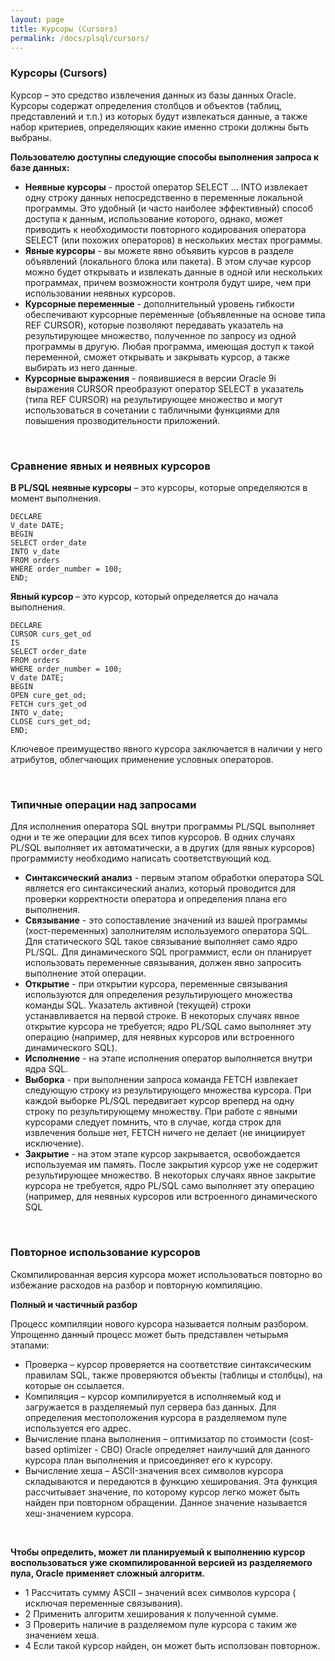 ```yaml
---
layout: page
title: Курсоры (Cursors)
permalink: /docs/plsql/cursors/
---
```


### Курсоры (Cursors)

Курсор – это средство извлечения данных из базы данных Oracle. Курсоры содержат определения столбцов и объектов (таблиц, представлений  и т.п.) из которых будут извлекаться данные, а также набор критериев, определяющих какие именно строки должны быть выбраны.


<strong>Пользователю доступны следующие способы выполнения запроса к базе данных:</strong>


<ul>
<li><strong>Неявные курсоры</strong> - простой оператор SELECT ... INTO извлекает одну строку данных непосредственно в переменные локальной программы. Это удобный (и часто наиболее эффективный) способ доступа к данным, использование которого, однако, может приводить к необходимости повторного кодирования оператора SELECT (или похожих операторов) в нескольких местах программы.</li>
<li><strong>Явные курсоры</strong> - вы можете явно объявить курсов в разделе объявлений (локального блока или пакета). В этом случае курсор  можно будет открывать и извлекать данные в одной или нескольких программах, причем возможности контроля будут шире, чем при использовании неявных курсоров. </li>
<li><strong>Курсорные переменные</strong> - дополнительный уровень гибкости обеспечивают курсорные переменные (объявленные на основе типа REF CURSOR), которые позволяют передавать указатель на результирующее множество, полученное по запросу из одной программы в другую. Любая программа, имеющая доступ к такой переменной, сможет открывать и закрывать курсор, а также выбирать из него данные.</li>
<li><strong>Курсорные выражения</strong> - появившиеся в версии Oracle 9i выражения CURSOR преобразуют оператор SELECT  в указатель (типа REF CURSOR)  на результирующее множество и могут использоваться в сочетании с табличными функциями для повышения прозводительности приложений.</li>
</ul>



<br/>

### Сравнение явных и неявных курсоров

<strong> В PL/SQL неявные курсоры</strong> – это курсоры, которые определяются в момент выполнения.


    DECLARE
    V_date DATE;
    BEGIN
    SELECT order_date
    INTO v_date
    FROM orders
    WHERE order_number = 100;
    END;



<strong>Явный курсор </strong> – это курсор, который определяется до начала выполнения.


    DECLARE
    CURSOR curs_get_od
    IS
    SELECT order_date
    FROM orders
    WHERE order_number = 100;
    V_date DATE;
    BEGIN
    OPEN cure_get_od;
    FETCH curs_get_od
    INTO v_date;
    CLOSE curs_get_od;
    END;


Ключевое преимущество явного курсора заключается в наличии у него атрибутов, облегчающих применение условных операторов.


<br/>

### Типичные операции над запросами


Для исполнения оператора SQL внутри программы PL/SQL выполняет одни и те же операции для всех типов курсоров. В одних случаях PL/SQL выполняет их автоматически, а в других (для явных курсоров) программисту необходимо написать соответствующий код.

<ul>
<li><strong>Синтаксический анализ</strong> - первым этапом обработки оператора SQL является его синтаксический анализ, который проводится для проверки корректности оператора и определения плана его выполнения.</li>
<li><strong>Связывание</strong> - это сопоставление значений из вашей программы (хост-переменных) заполнителям используемого оператора SQL.  Для статического SQL такое связывание выполняет само ядро PL/SQL. Для динамического SQL программист, если он планирует использовать переменные связывания, должен явно запросить выполнение этой операции.</li>
<li><strong>Открытие</strong> - при открытии курсора, переменные связывания используются для определения результирующего множества команды SQL. Указатель активной (текущей) строки устанавливается на первой строке. В некоторых случаях явное открытие курсора не требуется; ядро PL/SQL само выполняет эту операцию (например, для неявных курсоров или встроенного динамического SQL).</li>
<li><strong>Исполнение</strong> - на этапе исполнения оператор выполняется внутри ядра SQL.</li>
<li><strong>Выборка</strong> - при выполнении запроса команда FETCH извлекает следующую строку из результирующего множества курсора. При каждой выборке PL/SQL передвигает курсор вреперд на одну строку по результирующему множеству. При работе с явными курсорами следует помнить, что в случае, когда строк для извлечения больше нет, FETCH ничего не делает (не инициирует исключение).</li>
<li><strong>Закрытие</strong> - на этом этапе курсор закрывается, освобождается используемая им память. После закрытия курсор уже не содержит результирующее множество. В некоторых случаях явное закрытие курсора не требуется, ядро PL/SQL само выполняет эту операцию (например, для неявных курсоров или встроенного динамического SQL</li>
</ul>


<br/>

<h3>Повторное использование курсоров</h3>


Скомпилированная версия курсора может использоваться повторно во избежание расходов на разбор и повторную компиляцию.


<strong>Полный и частичный разбор </strong>


Процесс компиляции нового курсора называется полным разбором. Упрощенно данный процесс может быть представлен четырьмя этапами:


<ul>
<li>Проверка – курсор проверяется на соответствие синтаксическим правилам SQL, также проверяются объекты (таблицы и столбцы), на которые он ссылается.</li>
<li>Компиляция – курсор компилируется в исполняемый код и загружается в разделяемый пул сервера баз данных. Для определения местоположения курсора в разделяемом пуле используется его адрес.</li>
<li>Вычисление плана выполнения – оптимизатор по стоимости (cost-based optimizer - CBO) Oracle определяет наилучший для данного курсора план выполнения и присоединяет его к курсору.</li>
<li>Вычисление хеша – ASCII-значения всех символов курсора складываются и передаются в функцию хеширования. Эта функция рассчитывает значение, по которому курсор легко может быть найден при повторном обращении. Данное значение называется хеш-значением курсора. </li>
</ul>


<br/>

<strong>Чтобы определить, может ли планируемый к выполнению курсор воспользоваться уже скомпилированной версией из разделяемого пула, Oracle применяет сложный алгоритм.</strong>


<ul>
<li>1 Рассчитать сумму ASCII – значений всех символов курсора ( исключая переменные связывания).</li>
<li>2 Применить алгоритм хеширования к полученной сумме.</li>
<li>3 Проверить наличие в разделяемом пуле курсора с таким же значением хеша.</li>
<li>4 Если такой курсор найден, он может быть исползован повторнож.</li>
</ul>
